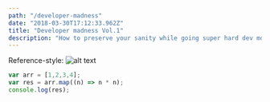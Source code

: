 ```yaml
---
path: "/developer-madness"
date: "2018-03-30T17:12:33.962Z"
title: "Developer madness Vol.1"
description: "How to preserve your sanity while going super hard dev mode?"
---
```


Reference-style: 
![alt text][logo]

```javascript
var arr = [1,2,3,4];
var res = arr.map((n) => n * n);
console.log(res);
```


[logo]: /static/img/img1.png "Logo Title Text 2"